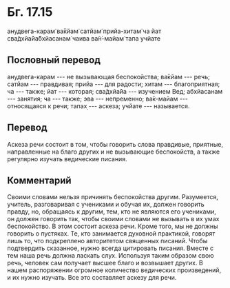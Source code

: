 # Бг. 17.15

анудвега-карам̇ ва̄кйам̇ сатйам̇ прийа-хитам̇ ча йат сва̄дхйа̄йа̄бхйасанам̇ чаива
ва̄н̇-майам̇ тапа учйате

## Пословный перевод

анудвега-карам --- не вызывающая беспокойства; ва̄кйам --- речь; сатйам
--- правдивая; прийа --- для радости; хитам --- благоприятная; ча ---
также; йат --- которая; сва̄дхйа̄йа --- изучением Вед; абхйасанам ---
занятия; ча --- также; эва --- непременно; ва̄к-майам --- относящаяся к
речи; тапах̣ --- аскеза; учйате --- называется.

## Перевод

Аскеза речи состоит в том, чтобы говорить слова правдивые, приятные,
направленные на благо других и не вызывающие беспокойств, а также
регулярно изучать ведические писания.

## Комментарий

Своими словами нельзя причинять беспокойства другим. Разумеется,
учитель, разговаривая с учениками и обучая их, должен говорить правду,
но, обращаясь к другим, тем, кто не являются его учениками, он должен
говорить так, чтобы своими словами не вызывать в их умах беспокойство. В
этом состоит аскеза речи. Кроме того, мы не должны говорить о пустяках.
Те, кто занимается духовной практикой, говорят лишь то, что подкреплено
авторитетом священных писаний. Чтобы подтвердить сказанное, нужно всегда
цитировать писания. Вместе с тем наша речь должна ласкать слух.
Используя таким образом свою речь, человек сам получает высшее благо и
возвышает других. В нашем распоряжении огромное количество ведических
произведений, и их нужно изучать. Все это составляет аскезу для речи.
